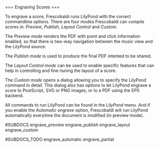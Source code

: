 === Engraving Scores ===

To engrave a score, Frescobaldi runs LilyPond with the correct commandline
options. There are four modes Frescobaldi can compile scores in:
*Preview*, *Publish*, *Layout Control* and *Custom*.

The *Preview mode* renders the PDF with point and click information enabled, so
that there is two-way navigation between the music view and the LilyPond source.

The *Publish mode* is used to produce the final PDF intented to be shared.

The *Layout Control mode* can be used to enable specific features that can help
in controlling and fine-tuning the layout of a score.

The *Custom mode* opens a dialog allowing you to specify the LilyPond command
in detail. This dialog also has options to let LilyPond engrave a score to
PostScript, SVG or PNG images, or to a PDF using the EPS backend.

All commands to run LilyPond can be found in the *LilyPond* menu. And if you
enable the *Automatic engrave* option, Frescobaldi will run LilyPond
automatically everytime the document is modified (in preview mode).

#SUBDOCS
engrave_preview
engrave_publish
engrave_layout
engrave_custom

#SUBDOCS_TODO
engrave_automatic
engrave_partial

